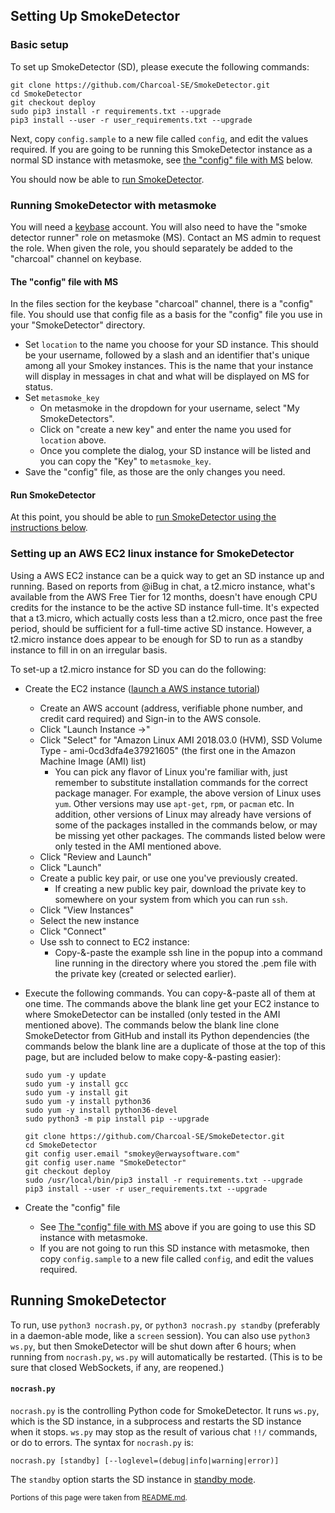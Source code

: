 ## Setting Up SmokeDetector
### Basic setup

To set up SmokeDetector (SD), please execute the following commands:

```
git clone https://github.com/Charcoal-SE/SmokeDetector.git
cd SmokeDetector
git checkout deploy
sudo pip3 install -r requirements.txt --upgrade
pip3 install --user -r user_requirements.txt --upgrade
```

Next, copy `config.sample` to a new file called `config`, and edit the values required. If you are going to be running this SmokeDetector instance as a normal SD instance with metasmoke, see [the "config" file with MS](#user-content-the-config-file) below.

You should now be able to [run SmokeDetector](#user-content-running-smokedetector).

### Running SmokeDetector with metasmoke
You will need a [keybase](https://keybase.io/) account. You will also need to have the "smoke detector runner" role on metasmoke (MS). Contact an MS admin to request the role. When given the role, you should separately be added to the "charcoal" channel on keybase.

#### The "config" file with MS
In the files section for the keybase "charcoal" channel, there is a "config" file. You should use that config file as a basis for the "config" file you use in your "SmokeDetector" directory. 
* Set `location` to the name you choose for your SD instance. This should be your username, followed by a slash and an identifier that's unique among all your Smokey instances. This is the name that your instance will display in messages in chat and what will be displayed on MS for status.
* Set `metasmoke_key`  
  * On metasmoke in the dropdown for your username, select "My SmokeDetectors".
  * Click on "create a new key" and enter the name you used for `location` above.
  * Once you complete the dialog, your SD instance will be listed and you can copy the "Key" to `metasmoke_key`.
* Save the "config" file, as those are the only changes you need.

#### Run SmokeDetector
At this point, you should be able to [run SmokeDetector using the instructions below](#user-content-running-smokedetector).

### Setting up an AWS EC2 linux instance for SmokeDetector
Using a AWS EC2 instance can be a quick way to get an SD instance up and running. Based on reports from @iBug in chat, a t2.micro instance, what's available from the AWS Free Tier for 12 months, doesn't have enough CPU credits for the instance to be the active SD instance full-time. It's expected that a t3.micro, which actually costs less than a t2.micro, once past the free period, should be sufficient for a full-time active SD instance. However, a t2.micro instance does appear to be enough for SD to run as a standby instance to fill in on an irregular basis.

To set-up a t2.micro instance for SD you can do the following:
* Create the EC2 instance ([launch a AWS instance tutorial](https://aws.amazon.com/getting-started/tutorials/launch-a-virtual-machine/))
  * Create an AWS account (address, verifiable phone number, and credit card required) and Sign-in to the AWS console.
  * Click "Launch Instance ->"
  * Click "Select" for "Amazon Linux AMI 2018.03.0 (HVM), SSD Volume Type - ami-0cd3dfa4e37921605" (the first one in the Amazon Machine Image (AMI) list)
    * You can pick any flavor of Linux you're familiar with, just remember to substitute installation commands for the correct package manager. For example, the above version of Linux uses `yum`. Other versions may use `apt-get`, `rpm`, or `pacman` etc. In addition, other versions of Linux may already have versions of some of the packages installed in the commands below, or may be missing yet other packages. The commands listed below were only tested in the AMI mentioned above. <!-- Other than being the first AMI in the list and a very basic Linux install, there's really nothing special about the AMI selected above. It is the one with which the commands below have been tested, so if you change this choice, then please test and/or change the commands listed below. If you do change the AMI mentioned above, it's a good idea to keep it to one that's eligible for the AWS Free Tier and one that permits per-second billing, rather than per-hour billing.-->
  * Click "Review and Launch"
  * Click "Launch"
  * Create a public key pair, or use one you've previously created.
    * If creating a new public key pair, download the private key to somewhere on your system from which you can run `ssh`.
  * Click "View Instances"
  * Select the new instance
  * Click "Connect"
  * Use ssh to connect to EC2 instance:
    * Copy-&-paste the example ssh line in the popup into a command line running in the directory where you stored the .pem file with the private key (created or selected earlier).
* Execute the following commands. You can copy-&-paste all of them at one time. The commands above the blank line get your EC2 instance to where SmokeDetector can be installed (only tested in the AMI mentioned above). The commands below the blank line clone SmokeDetector from GitHub and install its Python dependencies (the commands below the blank line are a duplicate of those at the top of this page, but are included below to make copy-&-pasting easier):
  <!--If you change the following commands, please *test* them in the AMI (the Linux version) that's mentioned in the instructions above. We're literally telling people that they can copy-&-paste these, so we should be sure they just work. -->

      sudo yum -y update
      sudo yum -y install gcc
      sudo yum -y install git
      sudo yum -y install python36
      sudo yum -y install python36-devel
      sudo python3 -m pip install pip --upgrade
      
      git clone https://github.com/Charcoal-SE/SmokeDetector.git
      cd SmokeDetector
      git config user.email "smokey@erwaysoftware.com"
      git config user.name "SmokeDetector"
      git checkout deploy
      sudo /usr/local/bin/pip3 install -r requirements.txt --upgrade
      pip3 install --user -r user_requirements.txt --upgrade

* Create the "config" file
  * See [The "config" file with MS](#user-content-the-config-file) above if you are going to use this SD instance with metasmoke.
  * If you are not going to run this SD instance with metasmoke, then copy `config.sample` to a new file called `config`, and edit the values required.

## Running SmokeDetector
To run, use `python3 nocrash.py`, or `python3 nocrash.py standby` (preferably in a daemon-able mode, like a `screen` session).
You can also use `python3 ws.py`, but then SmokeDetector will be shut down after 6 hours;
when running from `nocrash.py`, `ws.py` will automatically be restarted.
(This is to be sure that closed WebSockets, if any, are reopened.)

#### `nocrash.py`
`nocrash.py` is the controlling Python code for SmokeDetector. It runs `ws.py`, which is the SD instance, in a subprocess and restarts the SD instance when it stops. `ws.py` may stop as the result of various chat `!!/` commands, or do to errors. The syntax for `nocrash.py` is:

    nocrash.py [standby] [--loglevel=(debug|info|warning|error)]

The `standby` option starts the SD instance in [standby mode](https://github.com/Charcoal-SE/SmokeDetector/wiki/SmokeDetector-Statuses#standby-mode).


<sub>Portions of this page were taken from [README.md](https://github.com/Charcoal-SE/SmokeDetector/blob/master/README.md).</sub>
